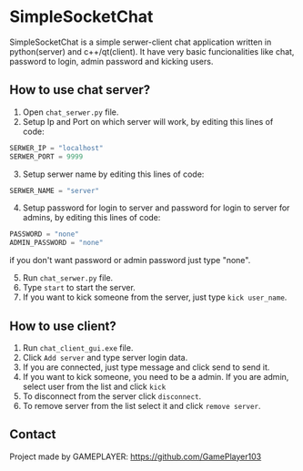 # SimpleSocketChat

SimpleSocketChat is a simple serwer-client chat application written in python(server) and c++/qt(client). It have very basic funcionalities like chat, password to login, admin password and kicking users.

## How to use chat server?

1. Open `chat_serwer.py` file.
2. Setup Ip and Port on which server will work, by editing this lines of code:

``` python
SERWER_IP = "localhost"
SERWER_PORT = 9999
```
3. Setup serwer name by editing this lines of code:

```python
SERWER_NAME = "server"
```

4. Setup password for login to server and password for login to server for admins, by editing this lines of code:

```python
PASSWORD = "none"
ADMIN_PASSWORD = "none"
```
if you don't want password or admin password just type "none".

5. Run `chat_serwer.py` file.
6. Type `start` to start the server.
7. If you want to kick someone from the server, just type `kick user_name`.

## How to use client?

1. Run `chat_client_gui.exe` file.
2. Click `Add server` and type server login data.
3. If you are connected, just type message and click send to send it.
4. If you want to kick someone, you need to be a admin. If you are admin, select user from the list and click `kick`
5. To disconnect from the server click `disconnect`. 
6. To remove server from the list select it and click `remove server`.

## Contact

Project made by GAMEPLAYER: https://github.com/GamePlayer103
 